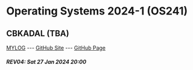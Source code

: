 ---
---
# Operating Systems 2024-1 (OS241)

## CBKADAL (TBA)

[MYLOG](TXT/mylog.txt) --- [GitHub Site](https://github.com/cbkadal/os241/) --- [GitHub Page](https://cbkadal.github.io/os241/) 

##### REV04: Sat 27 Jan 2024 20:00
